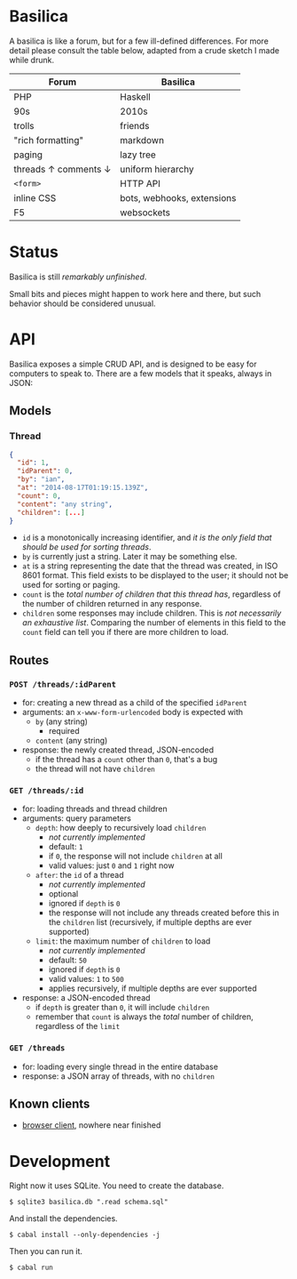 # Basilica

A basilica is like a forum, but for a few ill-defined differences. For more detail please consult the table below, adapted from a crude sketch I made while drunk.

Forum | Basilica
----- | --------
PHP | Haskell
90s | 2010s
trolls | friends
"rich formatting" | markdown
paging | lazy tree
threads ↑ comments ↓ | uniform hierarchy
`<form>` | HTTP API
inline CSS | bots, webhooks, extensions
F5 | websockets

# Status

Basilica is still *remarkably unfinished*.

Small bits and pieces might happen to work here and there, but such behavior should be considered unusual.

# API

Basilica exposes a simple CRUD API, and is designed to be easy for computers to speak to. There are a few models that it speaks, always in JSON:

## Models

### Thread

```json
{
  "id": 1,
  "idParent": 0,
  "by": "ian",
  "at": "2014-08-17T01:19:15.139Z",
  "count": 0,
  "content": "any string",
  "children": [...]
}
```

- `id` is a monotonically increasing identifier, and *it is the only field that should be used for sorting threads*.
- `by` is currently just a string. Later it may be something else.
- `at` is a string representing the date that the thread was created, in ISO 8601 format. This field exists to be displayed to the user; it should not be used for sorting or paging.
- `count` is the *total number of children that this thread has*, regardless of the number of children returned in any response.
- `children` some responses may include children. This is *not necessarily an exhaustive list*. Comparing the number of elements in this field to the `count` field can tell you if there are more children to load.

## Routes

### `POST /threads/:idParent`

- for: creating a new thread as a child of the specified `idParent`
- arguments: an `x-www-form-urlencoded` body is expected with
    - `by` (any string)
        - required
    - `content` (any string)
- response: the newly created thread, JSON-encoded
    - if the thread has a `count` other than `0`, that's a bug
    - the thread will not have `children`

### `GET /threads/:id`

- for: loading threads and thread children
- arguments: query parameters
    - `depth`: how deeply to recursively load `children`
        - *not currently implemented*
        - default: `1`
        - if `0`, the response will not include `children` at all
        - valid values: just `0` and `1` right now
    - `after`: the `id` of a thread
        - *not currently implemented*
        - optional
        - ignored if `depth` is `0`
        - the response will not include any threads created before this in the `children` list (recursively, if multiple depths are ever supported)
    - `limit`: the maximum number of `children` to load
        - *not currently implemented*
        - default: `50`
        - ignored if `depth` is `0`
        - valid values: `1` to `500`
        - applies recursively, if multiple depths are ever supported
- response: a JSON-encoded thread
    - if `depth` is greater than `0`, it will include `children`
    - remember that `count` is always the *total* number of children, regardless of the `limit`

### `GET /threads`

- for: loading every single thread in the entire database
- response: a JSON array of threads, with no `children`

## Known clients

- [browser client](https://github.com/ianthehenry/basilica-client), nowhere near finished

# Development

Right now it uses SQLite. You need to create the database.

    $ sqlite3 basilica.db ".read schema.sql"

And install the dependencies.

    $ cabal install --only-dependencies -j

Then you can run it.

    $ cabal run
